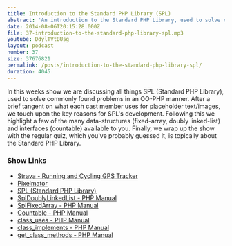 ```yaml
---
title: Introduction to the Standard PHP Library (SPL)
abstract: 'An introduction to the Standard PHP Library, used to solve common problems.'
date: 2014-08-06T20:15:28.000Z
file: 37-introduction-to-the-standard-php-library-spl.mp3
youtube: DdylTVtBUsg
layout: podcast
number: 37
size: 37676821
permalink: /posts/introduction-to-the-standard-php-library-spl/
duration: 4045
---
```


In this weeks show we are discussing all things SPL (Standard PHP Library), used to solve commonly found problems in an OO-PHP manner.
After a brief tangent on what each cast member uses for placeholder text/images, we touch upon the key reasons for SPL's development.
Following this we highlight a few of the many data-structures (fixed-array, doubly linked-list) and interfaces (countable) available to you.
Finally, we wrap up the show with the regular quiz, which you've probably guessed it, is topically about the Standard PHP Library.

### Show Links

- [Strava - Running and Cycling GPS Tracker](http://www.strava.com/)
- [Pixelmator](http://www.pixelmator.com/)
- [SPL (Standard PHP Library)](http://php.net/manual/en/book.spl.php)
- [SplDoublyLinkedList - PHP Manual](http://php.net/manual/en/class.spldoublylinkedlist.php)
- [SplFixedArray - PHP Manual](http://php.net/manual/en/class.splfixedarray.php)
- [Countable - PHP Manual](http://php.net/manual/en/class.countable.php)
- [class_uses - PHP Manual](http://php.net/manual/en/function.class-uses.php)
- [class_implements - PHP Manual](http://php.net/manual/en/function.class-implements.php)
- [get_class_methods - PHP Manual](http://php.net/manual/en/function.get-class-methods.php)
